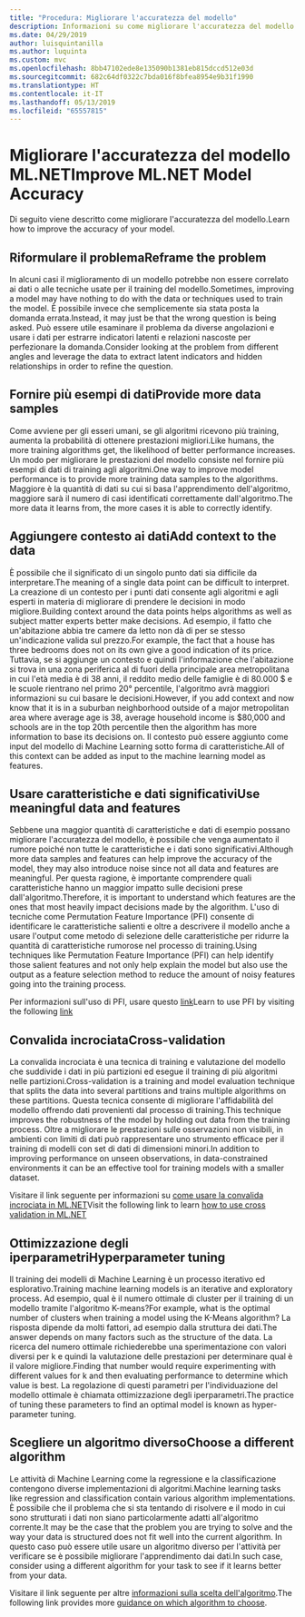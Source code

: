 ```yaml
---
title: "Procedura: Migliorare l'accuratezza del modello"
description: Informazioni su come migliorare l'accuratezza del modello
ms.date: 04/29/2019
author: luisquintanilla
ms.author: luquinta
ms.custom: mvc
ms.openlocfilehash: 8bb47102ede8e135090b1381eb815dccd512e03d
ms.sourcegitcommit: 682c64df0322c7bda016f8bfea8954e9b31f1990
ms.translationtype: HT
ms.contentlocale: it-IT
ms.lasthandoff: 05/13/2019
ms.locfileid: "65557815"
---
```

# <a name="improve-mlnet-model-accuracy"></a><span data-ttu-id="a1da7-103">Migliorare l'accuratezza del modello ML.NET</span><span class="sxs-lookup"><span data-stu-id="a1da7-103">Improve ML.NET Model Accuracy</span></span>

<span data-ttu-id="a1da7-104">Di seguito viene descritto come migliorare l'accuratezza del modello.</span><span class="sxs-lookup"><span data-stu-id="a1da7-104">Learn how to improve the accuracy of your model.</span></span>

## <a name="reframe-the-problem"></a><span data-ttu-id="a1da7-105">Riformulare il problema</span><span class="sxs-lookup"><span data-stu-id="a1da7-105">Reframe the problem</span></span>

<span data-ttu-id="a1da7-106">In alcuni casi il miglioramento di un modello potrebbe non essere correlato ai dati o alle tecniche usate per il training del modello.</span><span class="sxs-lookup"><span data-stu-id="a1da7-106">Sometimes, improving a model may have nothing to do with the data or techniques used to train the model.</span></span> <span data-ttu-id="a1da7-107">È possibile invece che semplicemente sia stata posta la domanda errata.</span><span class="sxs-lookup"><span data-stu-id="a1da7-107">Instead, it may just be that the wrong question is being asked.</span></span> <span data-ttu-id="a1da7-108">Può essere utile esaminare il problema da diverse angolazioni e usare i dati per estrarre indicatori latenti e relazioni nascoste per perfezionare la domanda.</span><span class="sxs-lookup"><span data-stu-id="a1da7-108">Consider looking at the problem from different angles and leverage the data to extract latent indicators and hidden relationships in order to refine the question.</span></span>

## <a name="provide-more-data-samples"></a><span data-ttu-id="a1da7-109">Fornire più esempi di dati</span><span class="sxs-lookup"><span data-stu-id="a1da7-109">Provide more data samples</span></span>

<span data-ttu-id="a1da7-110">Come avviene per gli esseri umani, se gli algoritmi ricevono più training, aumenta la probabilità di ottenere prestazioni migliori.</span><span class="sxs-lookup"><span data-stu-id="a1da7-110">Like humans, the more training algorithms get, the likelihood of better performance increases.</span></span> <span data-ttu-id="a1da7-111">Un modo per migliorare le prestazioni del modello consiste nel fornire più esempi di dati di training agli algoritmi.</span><span class="sxs-lookup"><span data-stu-id="a1da7-111">One way to improve model performance is to provide more training data samples to the algorithms.</span></span> <span data-ttu-id="a1da7-112">Maggiore è la quantità di dati su cui si basa l'apprendimento dell'algoritmo, maggiore sarà il numero di casi identificati correttamente dall'algoritmo.</span><span class="sxs-lookup"><span data-stu-id="a1da7-112">The more data it learns from, the more cases it is able to correctly identify.</span></span>

## <a name="add-context-to-the-data"></a><span data-ttu-id="a1da7-113">Aggiungere contesto ai dati</span><span class="sxs-lookup"><span data-stu-id="a1da7-113">Add context to the data</span></span>

<span data-ttu-id="a1da7-114">È possibile che il significato di un singolo punto dati sia difficile da interpretare.</span><span class="sxs-lookup"><span data-stu-id="a1da7-114">The meaning of a single data point can be difficult to interpret.</span></span> <span data-ttu-id="a1da7-115">La creazione di un contesto per i punti dati consente agli algoritmi e agli esperti in materia di migliorare di prendere le decisioni in modo migliore.</span><span class="sxs-lookup"><span data-stu-id="a1da7-115">Building context around the data points helps algorithms as well as subject matter experts better make decisions.</span></span> <span data-ttu-id="a1da7-116">Ad esempio, il fatto che un'abitazione abbia tre camere da letto non dà di per se stesso un'indicazione valida sul prezzo.</span><span class="sxs-lookup"><span data-stu-id="a1da7-116">For example, the fact that a house has three bedrooms does not on its own give a good indication of its price.</span></span> <span data-ttu-id="a1da7-117">Tuttavia, se si aggiunge un contesto e quindi l'informazione che l'abitazione si trova in una zona periferica al di fuori della principale area metropolitana in cui l'età media è di 38 anni, il reddito medio delle famiglie è di 80.000 $ e le scuole rientrano nel primo 20° percentile, l'algoritmo avrà maggiori informazioni su cui basare le decisioni.</span><span class="sxs-lookup"><span data-stu-id="a1da7-117">However, if you add context and now know that it is in a suburban neighborhood outside of a major metropolitan area where average age is 38, average household income is $80,000 and schools are in the top 20th percentile then the algorithm has more information to base its decisions on.</span></span> <span data-ttu-id="a1da7-118">Il contesto può essere aggiunto come input del modello di Machine Learning sotto forma di caratteristiche.</span><span class="sxs-lookup"><span data-stu-id="a1da7-118">All of this context can be added as input to the machine learning model as features.</span></span>

## <a name="use-meaningful-data-and-features"></a><span data-ttu-id="a1da7-119">Usare caratteristiche e dati significativi</span><span class="sxs-lookup"><span data-stu-id="a1da7-119">Use meaningful data and features</span></span>

<span data-ttu-id="a1da7-120">Sebbene una maggior quantità di caratteristiche e dati di esempio possano migliorare l'accuratezza del modello, è possibile che venga aumentato il rumore poiché non tutte le caratteristiche e i dati sono significativi.</span><span class="sxs-lookup"><span data-stu-id="a1da7-120">Although more data samples and features can help improve the accuracy of the model, they may also introduce noise since not all data and features are meaningful.</span></span> <span data-ttu-id="a1da7-121">Per questa ragione, è importante comprendere quali caratteristiche hanno un maggior impatto sulle decisioni prese dall'algoritmo.</span><span class="sxs-lookup"><span data-stu-id="a1da7-121">Therefore, it is important to understand which features are the ones that most heavily impact decisions made by the algorithm.</span></span> <span data-ttu-id="a1da7-122">L'uso di tecniche come Permutation Feature Importance (PFI) consente di identificare le caratteristiche salienti e oltre a descrivere il modello anche a usare l'output come metodo di selezione delle caratteristiche per ridurre la quantità di caratteristiche rumorose nel processo di training.</span><span class="sxs-lookup"><span data-stu-id="a1da7-122">Using techniques like Permutation Feature Importance (PFI) can help identify those salient features and not only help explain the model but also use the output as a feature selection method to reduce the amount of noisy features going into the training process.</span></span>

<span data-ttu-id="a1da7-123">Per informazioni sull'uso di PFI, usare questo [link](../how-to-guides/explain-machine-learning-model-permutation-feature-importance-ml-net.md)</span><span class="sxs-lookup"><span data-stu-id="a1da7-123">Learn to use PFI by visiting the following [link](../how-to-guides/explain-machine-learning-model-permutation-feature-importance-ml-net.md)</span></span>

## <a name="cross-validation"></a><span data-ttu-id="a1da7-124">Convalida incrociata</span><span class="sxs-lookup"><span data-stu-id="a1da7-124">Cross-validation</span></span>

<span data-ttu-id="a1da7-125">La convalida incrociata è una tecnica di training e valutazione del modello che suddivide i dati in più partizioni ed esegue il training di più algoritmi nelle partizioni.</span><span class="sxs-lookup"><span data-stu-id="a1da7-125">Cross-validation is a training and model evaluation technique that splits the data into several partitions and trains multiple algorithms on these partitions.</span></span> <span data-ttu-id="a1da7-126">Questa tecnica consente di migliorare l'affidabilità del modello offrendo dati provenienti dal processo di training.</span><span class="sxs-lookup"><span data-stu-id="a1da7-126">This technique improves the robustness of the model by holding out data from the training process.</span></span> <span data-ttu-id="a1da7-127">Oltre a migliorare le prestazioni sulle osservazioni non visibili, in ambienti con limiti di dati può rappresentare uno strumento efficace per il training di modelli con set di dati di dimensioni minori.</span><span class="sxs-lookup"><span data-stu-id="a1da7-127">In addition to improving performance on unseen observations, in data-constrained environments it can be an effective tool for training models with a smaller dataset.</span></span>

<span data-ttu-id="a1da7-128">Visitare il link seguente per informazioni su [come usare la convalida incrociata in ML.NET](../how-to-guides/train-machine-learning-model-cross-validation-ml-net.md)</span><span class="sxs-lookup"><span data-stu-id="a1da7-128">Visit the following link to learn [how to use cross validation in ML.NET](../how-to-guides/train-machine-learning-model-cross-validation-ml-net.md)</span></span>

## <a name="hyperparameter-tuning"></a><span data-ttu-id="a1da7-129">Ottimizzazione degli iperparametri</span><span class="sxs-lookup"><span data-stu-id="a1da7-129">Hyperparameter tuning</span></span>

<span data-ttu-id="a1da7-130">Il training dei modelli di Machine Learning è un processo iterativo ed esplorativo.</span><span class="sxs-lookup"><span data-stu-id="a1da7-130">Training machine learning models is an iterative and exploratory process.</span></span> <span data-ttu-id="a1da7-131">Ad esempio, qual è il numero ottimale di cluster per il training di un modello tramite l'algoritmo K-means?</span><span class="sxs-lookup"><span data-stu-id="a1da7-131">For example, what is the optimal number of clusters when training a model using the K-Means algorithm?</span></span> <span data-ttu-id="a1da7-132">La risposta dipende da molti fattori, ad esempio dalla struttura dei dati.</span><span class="sxs-lookup"><span data-stu-id="a1da7-132">The answer depends on many factors such as the structure of the data.</span></span> <span data-ttu-id="a1da7-133">La ricerca del numero ottimale richiederebbe una sperimentazione con valori diversi per k e quindi la valutazione delle prestazioni per determinare qual è il valore migliore.</span><span class="sxs-lookup"><span data-stu-id="a1da7-133">Finding that number would require experimenting with different values for k and then evaluating performance to determine which value is best.</span></span> <span data-ttu-id="a1da7-134">La regolazione di questi parametri per l'individuazione del modello ottimale è chiamata ottimizzazione degli iperparametri.</span><span class="sxs-lookup"><span data-stu-id="a1da7-134">The practice of tuning these parameters to find an optimal model is known as hyper-parameter tuning.</span></span>

## <a name="choose-a-different-algorithm"></a><span data-ttu-id="a1da7-135">Scegliere un algoritmo diverso</span><span class="sxs-lookup"><span data-stu-id="a1da7-135">Choose a different algorithm</span></span>

<span data-ttu-id="a1da7-136">Le attività di Machine Learning come la regressione e la classificazione contengono diverse implementazioni di algoritmi.</span><span class="sxs-lookup"><span data-stu-id="a1da7-136">Machine learning tasks like regression and classification contain various algorithm implementations.</span></span> <span data-ttu-id="a1da7-137">È possibile che il problema che si sta tentando di risolvere e il modo in cui sono strutturati i dati non siano particolarmente adatti all'algoritmo corrente.</span><span class="sxs-lookup"><span data-stu-id="a1da7-137">It may be the case that the problem you are trying to solve and the way your data is structured does not fit well into the current algorithm.</span></span> <span data-ttu-id="a1da7-138">In questo caso può essere utile usare un algoritmo diverso per l'attività per verificare se è possibile migliorare l'apprendimento dai dati.</span><span class="sxs-lookup"><span data-stu-id="a1da7-138">In such case, consider using a different algorithm for your task to see if it learns better from your data.</span></span>

<span data-ttu-id="a1da7-139">Visitare il link seguente per altre [informazioni sulla scelta dell'algoritmo](../how-to-choose-an-ml-net-algorithm.md).</span><span class="sxs-lookup"><span data-stu-id="a1da7-139">The following link provides more [guidance on which algorithm to choose](../how-to-choose-an-ml-net-algorithm.md).</span></span>
